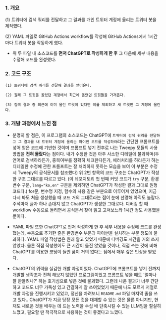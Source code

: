
### 1. 개요

(1) 트위터에 검색 쿼리를 전달하고 그 결과를 개인 트위터 계정에 올리는 트위터 봇을 제작했다.

(2) YAML 파일로 GitHub Actions workflow를 작성해 GitHub Actions에서 1시간마다 트위터 봇을 작동하게 했다.

- 위 두 파일 내 소스코드를 **먼저 ChatGPT로 작성하게 한 후** 그 다음에 세부 내용을 수정해 코드를 완성했다.


### 2. 코드 구조

    (1) 트위터에 검색 쿼리를 전달해 결과를 얻어온다.
    
    (2) 원래 그 트윗을 올렸던 계정에서 최근에 올렸던 트윗들을 가져온다.
    
    (3) 검색 결과 중 최근에 이미 올린 트윗이 있다면 이를 제외하고 새 트윗만 그 계정에 올린다.
    
    
### 3. 개발 과정에서 느낀 점

- 분명히 할 점은, 이 프로그램의 소스코드는 ChatGPT에 `트위터에 검색 쿼리를 전달하고 그 결과를 내 트위터 계정에 올리는 파이썬 코드를 작성하라`라는 간단한 프롬프트를 넣어 얻은 코드에 기반한 것이며 프롬프트 넣기 전후로 나는 Tweepy 모듈의 사용 방법을 **전혀 몰랐다**는 점이다. 내가 수정한 것은 아주 사소한 디테일에 불과하며(두 언어로 검색하라든가, 중복여부를 정확히 체크한다든가, 에러처리를 하라든가 하는 디테일한 수정에 관한 프롬프트는 잘 처리하지 못하는 모습을 보여 이 부분은 수정 시 Tweepy의 공식문서를 참조했다) 위 2번 항목의 코드 구조는 ChatGPT가 작성한 구조 그대로를 따르고 있다. (이 레포지토리 첫 번째 커밋 코드가 `try` 구문, 환경변수 구문, `lang="ko,en"` 구문을 제외하면 ChatGPT가 작성한 결과 그대로 원형 코드다.) for문, 변수명 지정, 함수의 사용 같은 부분으로 이루어져 있었으며, 지금 다시 봐도 처음 생성했을 때 코드 거의 그대로라는 점이 눈에 선명해 아직도 놀랍다. 주석마저 글자 하나 손대지 않고 ChatGPT가 생성한 그대로다. 디버깅 할 때 workflow 수동으로 돌리면서 공식문서 찾아 읽고 고쳐보느라 1시간 정도 사용했을 뿐이다.

- YAML 파일 또한 ChatGPT로 먼저 작성하게 한 후 세부 내용을 수정해 코드를 완성했는데, 수동으로 추가한 줄은 환경변수 부분과 파이썬을 설치하는 부분 정도에 불과하다. YAML 파일 작성법은 원래 알고 있었기 때문에 디버깅도 시간을 거의 쓰지 않았다. 물론 직접 작성했어도 큰 시간이 들진 않았을 것이나, 직접 쓰는 것에 비해 ChatGPT를 이용한 코딩이 들인 품이 거의 없다는 점에서 매우 깊은 인상을 받았다. 

- ChatGPT의 위력을 실감한 개발 과정이었다. ChatGPT에 프롬프트를 넣기 전까지 개발할 생각조차 전혀 해보지 않았던 프로그램이었고 프롬프트 넣을 때도 '얼마나 잘 만들려나?' 하는 호기심으로 넣은 것에 불과했다. 그런데 나온 결과가 너무 간단하고 코드도 너무 가독성 있고 간결하게 잘 쓰여있었기 때문에 나도 모르게 저절로 개발 과정을 진행시키고 있었고, 정신을 차려보니 `README.md` 파일 마지막 줄을 쓰고 있다.. ChatGPT가 지금 당장 모든 것을 대체할 수 있는 것은 물론 아니지만, 현재도 새로운 것을 배우는 데 드는 노력을 수십 배 단축시킬 수 있는 LLM임을 절실히 느꼈고, 필요할 땐 적극적으로 사용하는 것이 좋겠다고 느꼈다. 
